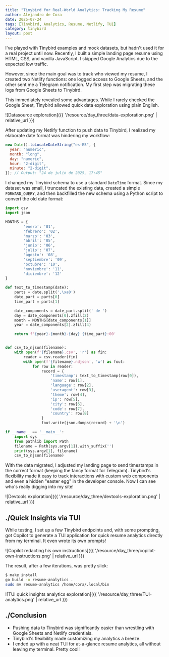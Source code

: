 ```yaml
---
title: "Tinybird for Real-World Analytics: Tracking My Resume"
author: Alejandro de Cora
date: 2025-07-24
tags: [Tinybird, Analytics, Resume, Netlify, TUI]
category: tinybird
layout: post
---
```


I've played with Tinybird examples and mock datasets, but hadn't used it for a real project until now.  Recently, I built a simple landing page resume using HTML, CSS, and vanilla JavaScript. I skipped Google Analytics due to the expected low traffic.

<!--more-->

However, since the main goal was to track who viewed my resume, I created two Netlify functions: one logged access to Google Sheets, and the other sent me a Telegram notification.  My first step was migrating these logs from Google Sheets to Tinybird.

This immediately revealed some advantages. While I rarely checked the Google Sheet, Tinybird allowed quick data exploration using plain English.

![Datasource exploration]({{ '/resource/day_three/data-exploration.png' | relative_url }})

After updating my Netlify function to push data to Tinybird, I realized my elaborate date format was hindering my workflow:

```javascript
new Date().toLocaleDateString("es-ES", {
  year: "numeric",
  month: "long",
  day: "numeric",
  hour: "2-digit",
  minute: "2-digit",
}); // Output: "24 de julio de 2025, 17:45"
```

I changed my Tinybird schema to use a standard `DateTime` format.  Since my dataset was small, I truncated the existing data, created a simple `FORWARD_QUERY`, and then backfilled the new schema using a Python script to convert the old date format:

```python
import csv
import json

MONTHS = {
        'enero': '01',
        'febrero': '02',
        'marzo': '03',
        'abril': '05',
        'junio': '06',
        'julio': '07',
        'agosto': '08',
        'septiembre': '09',
        'octubre': '10',
        'noviembre': '11',
        'diciembre': '12'
}

def text_to_timestamp(date):
    parts = date.split(',\xa0')
    date_part = parts[0]
    time_part = parts[1]

    date_components = date_part.split(' de ')
    day = date_components[0].zfill(2)
    month = MONTHS[date_components[1]]
    year = date_components[2].zfill(4)

    return f'{year}-{month}-{day} {time_part}:00'


def csv_to_njson(filename):
    with open(f'{filename}.csv', 'r') as fin:
        reader = csv.reader(fin)
        with open(f'{filename}.ndjson', 'w') as fout:
            for row in reader:
                record = {
                    'timestamp': text_to_timestamp(row[0]),
                    'name': row[1],
                    'language': row[2],
                    'useragent': row[3],
                    'theme': row[4],
                    'ip': row[5],
                    'city': row[6],
                    'code': row[7],
                    'country': row[8]
                }
                fout.write(json.dumps(record) + '\n')

if __name__ == '__main__':
    import sys
    from pathlib import Path
    filename = Path(sys.argv[1]).with_suffix('')
    print(sys.argv[1], filename)
    csv_to_njson(filename)
```

With the data migrated, I adjusted my landing page to send timestamps in the correct format (keeping the fancy format for Telegram).  Tinybird's flexibility made it easy to track interactions with custom web components and even a hidden "easter egg" in the developer console. Now I can see who's really digging into my site!

![Devtools exploration]({{ '/resource/day_three/devtools-exploration.png' | relative_url }})

./Quick Insights via TUI
------------------------

While testing, I set up a few Tinybird endpoints and, with some prompting, got Copilot to generate a TUI application for quick resume analytics directly from my terminal.  It even wrote its own prompts!

![Copilot redacting his own instructions]({{ '/resource/day_three/copilot-own-instructions.png' | relative_url }})

The result, after a few iterations, was pretty slick:

```bash
$ make install
go build -o resume-analytics .
sudo mv resume-analytics /home/cora/.local/bin
```

![TUI quick insights analytics exploration]({{ '/resource/day_three/TUI-analytics.png' | relative_url }})

./Conclusion
------------

* Pushing data to Tinybird was significantly easier than wrestling with Google Sheets and Netlify credentials.
* Tinybird's flexibility made customizing my analytics a breeze.
* I ended up with a neat TUI for at-a-glance resume analytics, all without leaving my terminal.  Pretty cool!
